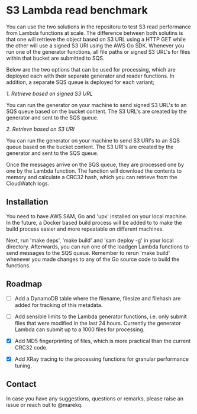 S3 Lambda read benchmark
========================

You can use the two solutions in the repositoru to test S3 read performance from Lambda functions at scale. The difference between both solutins is that one will retrieve the object based on S3 URL using a HTTP GET while the other will use a signed S3 URI using the AWS Go SDK. Whenever you run one of the generator functions, all file paths or signed S3 URL's for files within that bucket are submitted to SQS.

Below are the two options that can be used for processing, which are deployed each with their separate generator and reader functions. In addition, a separate SQS queue is deployed for each variant;


*1. Retrieve based on signed S3 URL*

You can run the generator on your machine to send signed S3 URL's to an SQS queue based on the bucket content. The S3 URL's are created by the generator and sent to the SQS queue.  


*2. Retrieve based on S3 URI*

You can run the generator on your machine to send S3 URI's to an SQS queue based on the bucket content. The S3 URI's are created by the generator and sent to the SQS queue. 


Once the messages arrive on the SQS queue, they are processed one by one by the Lambda function. The function will download the contents to memory and calculate a CRC32 hash, which you can retrieve from the CloudWatch logs. 


Installation
------------

You need to have AWS SAM, Go and 'upx' installed on your local machine. In the future, a Docker based build process will be added to to make the build process easier and more repeatable on different machines. 


Next, run 'make deps', 'make build' and 'sam deploy -g' in your local directory. Afterwards, you can run one of the loadgen Lambda functions to send messages to the SQS queue. Remember to rerun 'make build' whenever you made changes to any of the Go source code to build the functions. 


Roadmap
-------

- [ ] Add a DynamoDB table where the filename, filesize and filehash are added for tracking of this metadata. 
- [ ] Add sensible limits to the Lambda generator functions, i.e. only submit files that were modified in the last 24 hours. Currently the generator Lambda can submit up to a 1000 files for processing. 
- [X] Add MD5 fingerprinting of files, which is more practical than the current CRC32 code. 
- [X] Add XRay tracing to the processing functions for granular performance tuning.


Contact
-------

In case you have any suggestions, questions or remarks, please raise an issue or reach out to @marekq.

